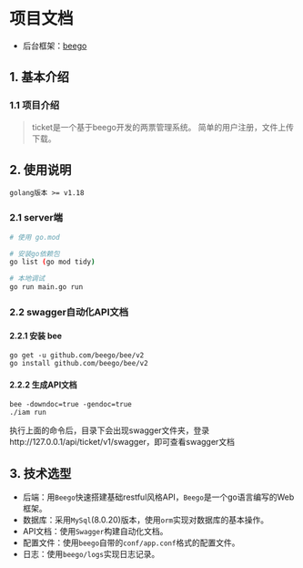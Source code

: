 # 项目文档

- 后台框架：[beego](https://github.com/beego/bee) 

## 1. 基本介绍

### 1.1 项目介绍

> ticket是一个基于beego开发的两票管理系统。 简单的用户注册，文件上传下载。

## 2. 使用说明

```
golang版本 >= v1.18
```

### 2.1 server端

```bash
# 使用 go.mod

# 安装go依赖包
go list (go mod tidy)

# 本地调试
go run main.go run
```

### 2.2 swagger自动化API文档

#### 2.2.1 安装 bee

````
go get -u github.com/beego/bee/v2
go install github.com/beego/bee/v2
````

#### 2.2.2 生成API文档

````
bee -downdoc=true -gendoc=true
./iam run
````
执行上面的命令后，目录下会出现swagger文件夹，登录http://127.0.0.1/api/ticket/v1/swagger，即可查看swagger文档


## 3. 技术选型

- 后端：用`Beego`快速搭建基础restful风格API，`Beego`是一个go语言编写的Web框架。
- 数据库：采用`MySql`(8.0.20)版本，使用`orm`实现对数据库的基本操作。
- API文档：使用`Swagger`构建自动化文档。
- 配置文件：使用`beego`自带的`conf/app.conf`格式的配置文件。
- 日志：使用`beego/logs`实现日志记录。
